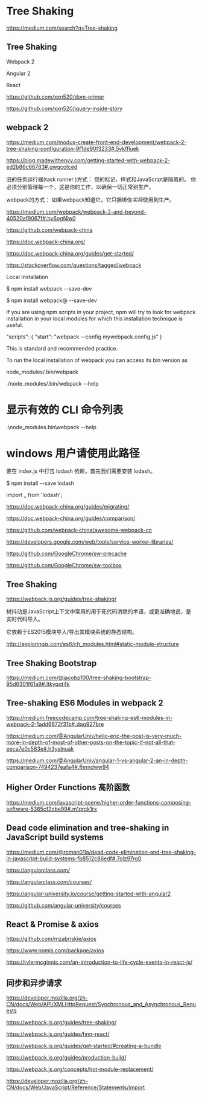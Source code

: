 # Tree Shaking 


https://medium.com/search?q=Tree-shaking





## Tree Shaking 

Webpack 2 

Angular 2

React 






https://github.com/xxn520/dom-primer

https://github.com/xxn520/jquery-inside-story









## webpack 2


https://medium.com/modus-create-front-end-development/webpack-2-tree-shaking-configuration-9f1de90f3233#.5vkffluek

https://blog.madewithenvy.com/getting-started-with-webpack-2-ed2b86c68783#.gwgcotced




旧的任务运行器(task runner )方式：
您的标记，样式和JavaScript是隔离的。
你必须分别管理每一个，这是你的工作，以确保一切正常到生产。

webpack的方式：
如果webpack知道它，它只捆绑你*实际*使用到生产。


https://medium.com/webpack/webpack-2-and-beyond-40520af9067f#.hv6ogf4w0




https://github.com/webpack-china

https://doc.webpack-china.org/

https://doc.webpack-china.org/guides/get-started/


https://stackoverflow.com/questions/tagged/webpack



Local Installation

$ npm install webpack --save-dev

$ npm install webpack@<version> --save-dev


If you are using npm scripts in your project, npm will try to look for webpack installation in your local modules for which this installation technique is useful.

"scripts": {
    "start": "webpack --config mywebpack.config.js"
}

This is standard and recommended practice.


To run the local installation of webpack you can access its bin version as 

node_modules/.bin/webpack


./node_modules/.bin/webpack --help 
# 显示有效的 CLI 命令列表

.\node_modules\.bin\webpack --help 
# windows 用户请使用此路径


要在 index.js 中打包 lodash 依赖，首先我们需要安装 lodash。

$ npm install --save lodash


import _ from 'lodash';




https://doc.webpack-china.org/guides/migrating/

https://doc.webpack-china.org/guides/comparison/




https://github.com/webpack-china/awesome-webpack-cn








https://developers.google.com/web/tools/service-worker-libraries/


https://github.com/GoogleChrome/sw-precache

https://github.com/GoogleChrome/sw-toolbox






## Tree Shaking


https://webpack.js.org/guides/tree-shaking/



树抖动是JavaScript上下文中常用的用于死代码消除的术语，或更准确地说，是实时代码导入。


它依赖于ES2015模块导入/导出其模块系统的静态结构。




http://exploringjs.com/es6/ch_modules.html#static-module-structure





## Tree Shaking Bootstrap


https://medium.com/@jacobp100/tree-shaking-bootstrap-95d6301f61a9#.ltkyqqt4k




## Tree-shaking ES6 Modules in webpack 2

https://medium.freecodecamp.com/tree-shaking-es6-modules-in-webpack-2-1add6672f31b#.dqq927bre



https://medium.com/@AngularUniv/hello-eric-the-post-is-very-much-more-in-depth-of-most-of-other-posts-on-the-topic-if-not-all-that-eeca7e0c583e#.h3yslnuak

https://medium.com/@AngularUniv/angular-1-vs-angular-2-an-in-depth-comparison-7494237eafa4#.fhnndww94




## Higher Order Functions 高阶函数


https://medium.com/javascript-scene/higher-order-functions-composing-software-5365cf2cbe99#.m1qrck1rx




## Dead code elimination and tree-shaking in JavaScript build systems

https://medium.com/@roman01la/dead-code-elimination-and-tree-shaking-in-javascript-build-systems-fb8512c86edf#.7olz97rg0




https://angularclass.com/

https://angularclass.com/courses/





https://angular-university.io/course/getting-started-with-angular2


https://github.com/angular-university/courses



## React & Promise & axios

https://github.com/mzabriskie/axios

https://www.npmjs.com/package/axios

https://tylermcginnis.com/an-introduction-to-life-cycle-events-in-react-js/



















## 同步和异步请求

https://developer.mozilla.org/zh-CN/docs/Web/API/XMLHttpRequest/Synchronous_and_Asynchronous_Requests





https://webpack.js.org/guides/tree-shaking/




https://webpack.js.org/guides/hmr-react/


https://webpack.js.org/guides/get-started/#creating-a-bundle



https://webpack.js.org/guides/production-build/



https://webpack.js.org/concepts/hot-module-replacement/



https://developer.mozilla.org/zh-CN/docs/Web/JavaScript/Reference/Statements/import







